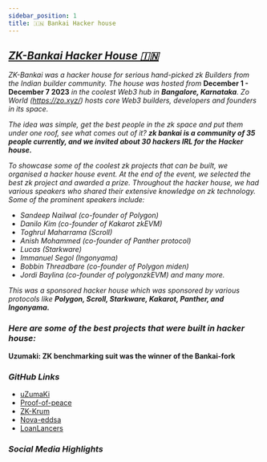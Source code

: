 ```yaml
---
sidebar_position: 1
title: 🇮🇳 Bankai Hacker house
---
```


## [***ZK-Bankai Hacker House 🇮🇳***](https://www.notion.so/zk-Bankai-Hacker-House-3ac86bddffc348889e425995fc131ae2?pvs=21)

*ZK-Bankai was a hacker house for serious hand-picked zk Builders from the Indian builder community. The house was hosted from* **December 1 - December 7 2023** *in the coolest Web3 hub in **Bangalore, Karnataka**. Zo World (https://zo.xyz/) hosts core Web3 builders, developers and founders in its space.* 

*The idea was simple, get the best people in the zk space and put them under one roof, see what comes out of it? **zk bankai is a community of 35 people currently, and we invited about 30 hackers IRL for the Hacker house.*** 

*To showcase some of the coolest zk projects that can be built, we organised a hacker house event. At the end of the event, we selected the best zk project and awarded a prize. Throughout the hacker house, we had various speakers who shared their extensive knowledge on zk technology. Some of the prominent speakers include:*

- *Sandeep Nailwal (co-founder of Polygon)*
- *Danilo Kim (co-founder of Kakarot zkEVM)*
- *Toghrul Maharrama (Scroll)*
- *Anish Mohammed (co-founder of Panther protocol)*
- *Lucas (Starkware)*
- *Immanuel Segol (Ingonyama)*
- *Bobbin Threadbare (co-founder of Polygon miden)*
- *Jordi Baylina (co-founder of polygonzkEVM) and many more.*

*This was a sponsored hacker house which was sponsored by various protocols like **Polygon, Scroll, Starkware, Kakarot, Panther, and Ingonyama.***

### ***Here are some of the best projects that were built in hacker house:***

**Uzumaki: ZK benchmarking suit was the winner of the Bankai-fork**

### ***GitHub Links***

- [uZumaKi](https://github.com/zk-bankai/uZumaKi)
- [Proof-of-peace](https://github.com/zk-bankai/proof-of-peace)
- [ZK-Krum](https://github.com/zk-bankai/zk-Krum)
- [Nova-eddsa](https://github.com/zk-bankai/nova-eddsa)
- [LoanLancers](https://github.com/zk-bankai/LoanLancers)


### ***Social Media Highlights***

<!-- [![asd]()](https://x.com/zk_bankai/status/1738623967395819896) -->


